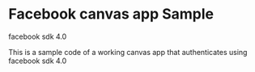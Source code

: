 Facebook canvas app Sample
==========================================
facebook sdk 4.0

This is a sample code of a working canvas app that authenticates using facebook sdk 4.0
